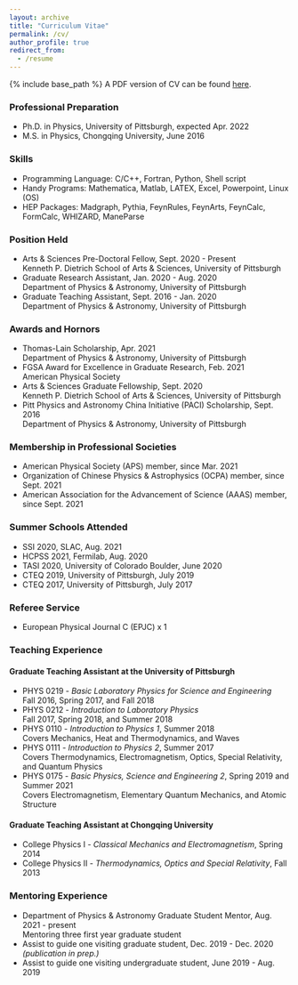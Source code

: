 ```yaml
---
layout: archive
title: "Curriculum Vitae"
permalink: /cv/
author_profile: true
redirect_from:
  - /resume
---
```


{% include base_path %}
A PDF version of CV can be found [here](/files/cvYangMa.pdf).

### Professional Preparation
* Ph.D. in Physics, University of Pittsburgh, expected Apr. 2022
* M.S. in Physics, Chongqing University, June 2016

### Skills 
* Programming Language: C/C++, Fortran, Python, Shell script
* Handy Programs: Mathematica, Matlab, LATEX, Excel, Powerpoint, Linux (OS)
* HEP Packages: Madgraph, Pythia, FeynRules, FeynArts, FeynCalc, FormCalc, WHIZARD, ManeParse

### Position Held
* Arts & Sciences Pre-Doctoral Fellow, Sept. 2020 - Present  
Kenneth P. Dietrich School of Arts & Sciences, University of Pittsburgh
* Graduate Research Assistant, Jan. 2020 - Aug. 2020  
Department of Physics & Astronomy, University of Pittsburgh
* Graduate Teaching Assistant, Sept. 2016 - Jan. 2020  
Department of Physics & Astronomy, University of Pittsburgh

### Awards and Hornors
* Thomas-Lain Scholarship, Apr. 2021  
Department of Physics & Astronomy, University of Pittsburgh
* FGSA Award for Excellence in Graduate Research, Feb. 2021  
American Physical Society
* Arts & Sciences Graduate Fellowship, Sept. 2020  
Kenneth P. Dietrich School of Arts & Sciences, University of Pittsburgh
* Pitt Physics and Astronomy China Initiative (PACI) Scholarship, Sept. 2016  
Department of Physics & Astronomy, University of Pittsburgh

### Membership in Professional Societies
* American Physical Society (APS) member, since Mar. 2021
* Organization of Chinese Physics & Astrophysics (OCPA) member, since Sept. 2021
* American Association for the Advancement of Science (AAAS) member, since Sept. 2021

### Summer Schools Attended
* SSI 2020, SLAC, Aug. 2021
* HCPSS 2021, Fermilab, Aug. 2020
* TASI 2020, University of Colorado Boulder, June 2020
* CTEQ 2019, University of Pittsburgh, July 2019
* CTEQ 2017, University of Pittsburgh, July 2017

### Referee Service
* European Physical Journal C (EPJC) x 1

### Teaching Experience

#### Graduate Teaching Assistant at the University of Pittsburgh
* PHYS 0219 - *Basic Laboratory Physics for Science and Engineering*  
Fall 2016, Spring 2017, and Fall 2018
* PHYS 0212 - *Introduction to Laboratory Physics*  
 Fall 2017, Spring 2018, and Summer 2018
* PHYS 0110 - *Introduction to Physics 1*, Summer 2018  
Covers Mechanics, Heat and Thermodynamics, and Waves
* PHYS 0111 - *Introduction to Physics 2*, Summer 2017  
Covers Thermodynamics, Electromagnetism, Optics, Special Relativity, and Quantum Physics
* PHYS 0175 - *Basic Physics, Science and Engineering 2*, Spring 2019 and Summer 2021  
Covers Electromagnetism, Elementary Quantum Mechanics, and Atomic Structure

#### Graduate Teaching Assistant at Chongqing University
* College Physics I - *Classical Mechanics and Electromagnetism*, Spring 2014
* College Physics II - *Thermodynamics, Optics and Special Relativity*, Fall 2013

### Mentoring Experience
* Department of Physics & Astronomy Graduate Student Mentor, Aug. 2021 - present  
Mentoring three first year graduate student
* Assist to guide one visiting graduate student, Dec. 2019 - Dec. 2020  
*(publication in prep.)*
* Assist to guide one visiting undergraduate student, June 2019 - Aug. 2019




[^_^]:Service and leadership
[^_^]:======
[^_^]:* Currently signed in to 43 different slack teams
